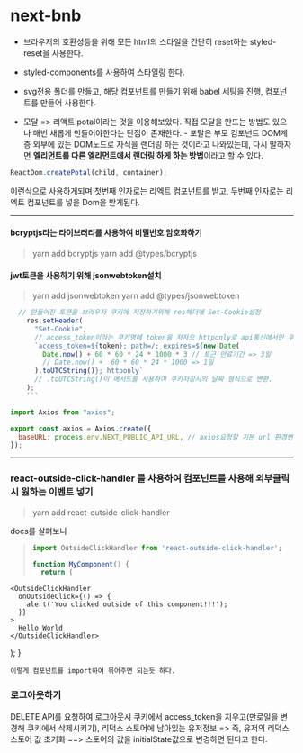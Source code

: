 # next-bnb

- 브라우저의 호환성등을 위해 모든 html의 스타일을 간단히 reset하는 styled-reset을 사용한다.
- styled-components를 사용하여 스타일링 한다.
- svg전용 폴더를 만들고, 해당 컴포넌트를 만들기 위해 babel 세팅을 진행, 컴포넌트를 만들어 사용한다.

- 모달 => 리액트 potal이라는 것을 이용해보았다.
  직접 모달을 만드는 방법도 있으나 매번 새롭게 만들어야한다는 단점이 존재한다. - 포탈은 부모 컴포넌트 DOM계층 외부에 있는 DOM노드로 자식을 랜더링 하는 것이라고 나와있는데, 다시 말하자면 **엘리먼트를 다른 엘리먼트에서 랜더링 하게 하는 방법**이라고 할 수 있다.

```js
ReactDom.createPotal(child, container);
```

이런식으로 사용하게되며 첫번째 인자로는 리엑트 컴포넌트를 받고, 두번째 인자로는 리엑트 컴포넌트를 넣을 Dom을 받게된다.

---

#### bcryptjs라는 라이브러리를 사용하여 비밀번호 암호화하기

> yarn add bcryptjs
> yarn add @types/bcryptjs

#### jwt토큰을 사용하기 위해 jsonwebtoken설치

> yarn add jsonwebtoken
> yarn add @types/jsonwebtoken

>

````js
  // 만들어진 토큰을 브라우저 쿠키에 저장하기위해 res헤더에 Set-Cookie설정
    res.setHeader(
      "Set-Cookie",
      // access_token이라는 쿠키명에 token을 저자으 httponly로 api통신에서만 쿠키값을 불러올 수 있게함.
      `access_token=${token}; path=/; expires=${new Date(
        Date.now() + 60 * 60 * 24 * 1000 * 3 // 토근 만료기간 => 3일
        // Date.now() +  60 * 60 * 24 * 1000 => 1일
      ).toUTCString()}; httponly`
      // .toUTCString()이 메서드를 사용하여 쿠키저장시의 날짜 형식으로 변환.
    );
    ```
````

>

```js
import Axios from "axios";

export const axios = Axios.create({
  baseURL: process.env.NEXT_PUBLIC_API_URL, // axios요청할 기본 url 환경변수에 설정하고 여기 넣어줌.
});
```

---

### react-outside-click-handler 를 사용하여 컴포넌트를 사용해 외부클릭시 원하는 이벤트 넣기

> yarn add react-outside-click-handler

docs를 살펴보니

> ```js
> import OutsideClickHandler from 'react-outside-click-handler';
>
> function MyComponent() {
>   return (
> ```

    <OutsideClickHandler
      onOutsideClick={() => {
        alert('You clicked outside of this component!!!');
      }}
    >
      Hello World
    </OutsideClickHandler>

);
}

```
이렇게 컴포넌트를 import하여 묶어주면 되는듯 하다.

```

### 로그아웃하기

DELETE API를 요청하여 로그아웃시 쿠키에서 access_token을 지우고(만로일을 변경해 쿠키에서 삭제시키기),
리덕스 스토어에 남아있는 유저정보 => 즉, 유저의 리덕스 스토어 값 초기화 ==>
스토어의 값을 initialState값으로 변경하면 된다고 한다.
